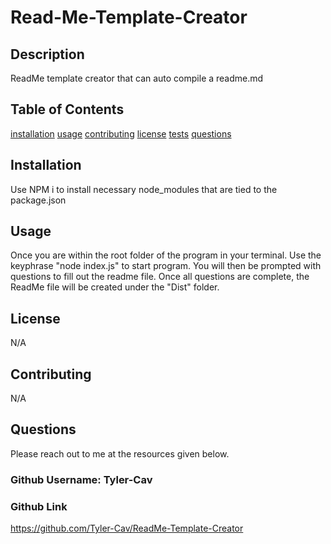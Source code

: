 # Read-Me-Template-Creator

  ## Description
  ReadMe template creator that can auto compile a readme.md
  ## Table of Contents
  [installation](#installation) 
 [usage](#usage) 
 [contributing](#contributing) 
 [license](#license) 
 [tests](#tests) 
 [questions](#questions) 

  ## Installation
  Use NPM i to install necessary node_modules that are tied to the package.json
  ## Usage
  Once you are within the root folder of the program in your terminal. Use the keyphrase "node index.js" to start program. You will then be prompted with questions to fill out the readme file. Once all questions are complete, the ReadMe file will be created under the "Dist" folder.
  ## License 
  N/A
  ## Contributing
  N/A
  ## Questions
  Please reach out to me at the resources given below. 

 ###  Github Username: Tyler-Cav 
 ### Github Link 
 https://github.com/Tyler-Cav/ReadMe-Template-Creator

